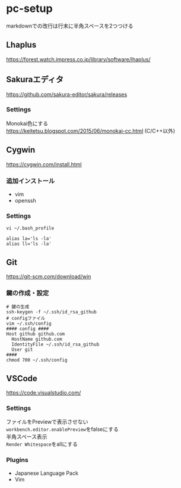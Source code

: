 # pc-setup
markdownでの改行は行末に半角スペースを2つつける
## Lhaplus
https://forest.watch.impress.co.jp/library/software/lhaplus/
## Sakuraエディタ
https://github.com/sakura-editor/sakura/releases
### Settings
Monokai色にする  
https://keitetsu.blogspot.com/2015/06/monokai-cc.html (C/C++以外)
## Cygwin
https://cygwin.com/install.html
### 追加インストール
- vim
- openssh

### Settings
```
vi ~/.bash_profile

alias la='ls -la'
alias ll='ls -la'
```
## Git
https://git-scm.com/download/win
### 鍵の作成・設定
```
# 鍵の生成
ssh-keygen -f ~/.ssh/id_rsa_github
# configファイル
vim ~/.ssh/config
#### config ####
Host github github.com
  HostName github.com
  IdentityFile ~/.ssh/id_rsa_github
  User git
####
chmod 700 ~/.ssh/config
```

## VSCode
https://code.visualstudio.com/
### Settings
ファイルをPreviewで表示させない  
`workbench.editor.enablePreview`をfalseにする  
半角スペース表示  
`Render Whitespace`をallにする

### Plugins
- Japanese Language Pack
- Vim